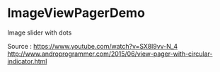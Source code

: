 # ImageViewPagerDemo
Image slider with dots

Source : 
https://www.youtube.com/watch?v=SX8l9vv-N_4
http://www.androprogrammer.com/2015/06/view-pager-with-circular-indicator.html
